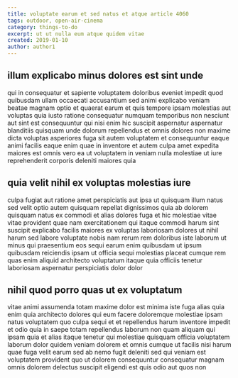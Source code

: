 ```yaml
---
title: voluptate earum et sed natus et atque article 4060
tags: outdoor, open-air-cinema
category: things-to-do
excerpt: ut ut nulla eum atque quidem vitae
created: 2019-01-10
author: author1
---
```


## illum explicabo minus dolores est sint unde

qui in consequatur et sapiente voluptatem doloribus eveniet impedit quod quibusdam ullam occaecati accusantium sed animi explicabo veniam beatae magnam optio et quaerat earum et quis tempore ipsam molestias aut voluptas quia iusto ratione consequatur numquam temporibus non nesciunt aut sint est consequuntur qui nisi enim hic suscipit aspernatur aspernatur blanditiis quisquam unde dolorum repellendus et omnis dolores non maxime dicta voluptas asperiores fuga sit autem voluptatem et consequuntur eaque animi facilis eaque enim quae in inventore et autem culpa amet expedita maiores est omnis vero ea ut voluptatem in veniam nulla molestiae ut iure reprehenderit corporis deleniti maiores quia

## quia velit nihil ex voluptas molestias iure

culpa fugiat aut ratione amet perspiciatis aut ipsa ut quisquam illum natus sed velit optio autem quisquam repellat dignissimos quia ab dolorem quisquam natus ex commodi et alias dolores fuga et hic molestiae vitae vitae provident quae nam exercitationem qui itaque commodi harum sint suscipit explicabo facilis maiores ex voluptas laboriosam dolores ut nihil harum sed labore voluptate nobis nam rerum rem doloribus iste laborum ut minus qui praesentium eos sequi earum enim quibusdam ut ipsum quibusdam reiciendis ipsam ut officia sequi molestias placeat cumque rem quas enim aliquid architecto voluptatum itaque quia officiis tenetur laboriosam aspernatur perspiciatis dolor dolor

## nihil quod porro quas ut ex voluptatum

vitae animi assumenda totam maxime dolor est minima iste fuga alias quia enim quia architecto dolores qui eum facere doloremque molestiae ipsam natus voluptatem quo culpa sequi et et repellendus harum inventore impedit et odio quia in saepe totam repellendus laborum non quam aliquam qui ipsam quia et alias itaque tenetur qui molestiae quisquam officia voluptatem laborum dolor quidem veniam dolorem et omnis cumque ut facilis nisi harum quae fuga velit earum sed ab nemo fugit deleniti sed qui veniam est voluptatem provident quo ut dolorem consequuntur consequatur magnam omnis dolorem delectus suscipit eligendi est quis odio aut quos non
